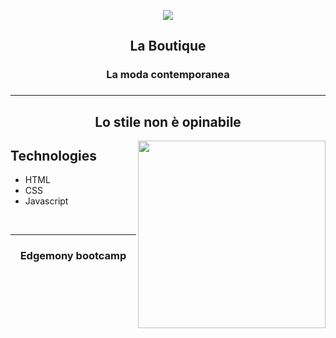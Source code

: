 <p align="center">
  <img src="https://images.unsplash.com/photo-1505022610485-0249ba5b3675?ixlib=rb-1.2.1&ixid=MnwxMjA3fDB8MHxwaG90by1wYWdlfHx8fGVufDB8fHx8&auto=format&fit=crop&w=2340&q=80">
</p>

<h2 align="center">La Boutique</h2>
<h3 align="center"> La moda contemporanea <h3>

<hr>


<h2 align="center">Lo stile non è opinabile</h2>
<img align="right" src="https://images.unsplash.com/photo-1461749280684-dccba630e2f6?ixlib=rb-1.2.1&ixid=MnwxMjA3fDB8MHxwaG90by1wYWdlfHx8fGVufDB8fHx8&auto=format&fit=crop&w=1738&q=80" width=300/>
<h2>Technologies</h2>
  
  <ul>
    <li>HTML</li>
    <li>CSS</li>
    <li>Javascript</li>
  </ul>

<br>
<hr>

<h3 align="center"> Edgemony bootcamp <h3>

